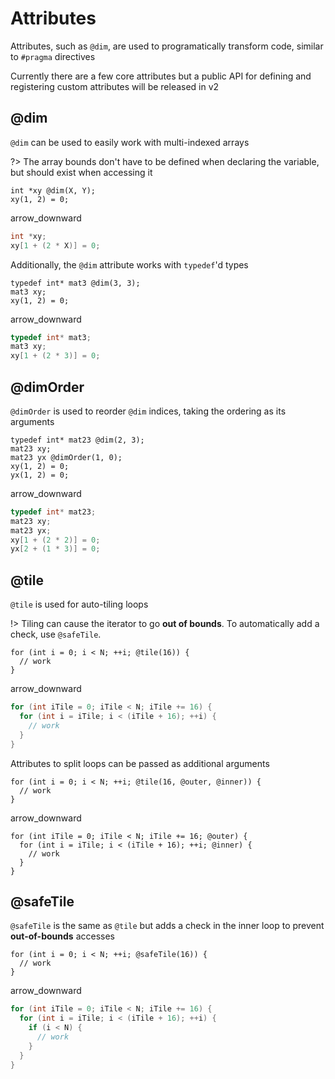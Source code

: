 # Attributes

Attributes, such as `@dim`, are used to programatically transform code, similar to `#pragma` directives

Currently there are a few core attributes but a public API for defining and registering custom attributes will be released in v2

## @dim

`@dim` can be used to easily work with multi-indexed arrays

?> The array bounds don't have to be defined when declaring the variable, but should exist when accessing it

```okl
int *xy @dim(X, Y);
xy(1, 2) = 0;
```

<md-icon class="transform-arrow">arrow_downward</md-icon>

```cpp
int *xy;
xy[1 + (2 * X)] = 0;
```

Additionally, the `@dim` attribute works with `typedef`'d types

```okl
typedef int* mat3 @dim(3, 3);
mat3 xy;
xy(1, 2) = 0;
```

<md-icon class="transform-arrow">arrow_downward</md-icon>

```cpp
typedef int* mat3;
mat3 xy;
xy[1 + (2 * 3)] = 0;
```

## @dimOrder

`@dimOrder` is used to reorder `@dim` indices, taking the ordering as its arguments

```okl
typedef int* mat23 @dim(2, 3);
mat23 xy;
mat23 yx @dimOrder(1, 0);
xy(1, 2) = 0;
yx(1, 2) = 0;
```

<md-icon class="transform-arrow">arrow_downward</md-icon>

```cpp
typedef int* mat23;
mat23 xy;
mat23 yx;
xy[1 + (2 * 2)] = 0;
yx[2 + (1 * 3)] = 0;
```

## @tile

`@tile` is used for auto-tiling loops

!>
    Tiling can cause the iterator to go **out of bounds**.
    To automatically add a check, use `@safeTile`.

```okl
for (int i = 0; i < N; ++i; @tile(16)) {
  // work
}
```

<md-icon class="transform-arrow">arrow_downward</md-icon>

```cpp
for (int iTile = 0; iTile < N; iTile += 16) {
  for (int i = iTile; i < (iTile + 16); ++i) {
    // work
  }
}
```

Attributes to split loops can be passed as additional arguments

```okl
for (int i = 0; i < N; ++i; @tile(16, @outer, @inner)) {
  // work
}
```

<md-icon class="transform-arrow">arrow_downward</md-icon>

```okl
for (int iTile = 0; iTile < N; iTile += 16; @outer) {
  for (int i = iTile; i < (iTile + 16); ++i; @inner) {
    // work
  }
}
```

## @safeTile

`@safeTile` is the same as `@tile` but adds a check in the inner loop to prevent **out-of-bounds** accesses

```okl
for (int i = 0; i < N; ++i; @safeTile(16)) {
  // work
}
```

<md-icon class="transform-arrow">arrow_downward</md-icon>

```cpp
for (int iTile = 0; iTile < N; iTile += 16) {
  for (int i = iTile; i < (iTile + 16); ++i) {
    if (i < N) {
      // work
    }
  }
}
```
